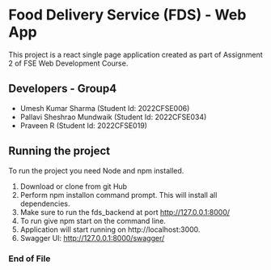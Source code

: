 # Food Delivery Service (FDS) - Web App

This project is a react single page application created as part of Assignment 2 of FSE Web Development Course.

## Developers - Group4
- Umesh Kumar Sharma (Student Id: 2022CFSE006)
- Pallavi Sheshrao Mundwaik (Student Id: 2022CFSE034)
- Praveen R (Student Id: 2022CFSE019)

## Running the project

To run the project you need Node and npm installed. 

1. Download or clone from git Hub
2. Perform npm installon command prompt. This will install all dependencies.
3. Make sure to run the fds_backend at port http://127.0.0.1:8000/
4. To run give npm start on the command line. 
5. Application will start running on http://localhost:3000.
6. Swagger UI: http://127.0.0.1:8000/swagger/ 


### End of File

